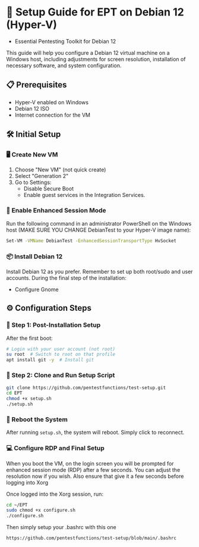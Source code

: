 # 🚀 Setup Guide for EPT on Debian 12 (Hyper-V)
- Essential Pentesting Toolkit for Debian 12

This guide will help you configure a Debian 12 virtual machine on a Windows host, including adjustments for screen resolution, installation of necessary software, and system configuration.

## 📋 Prerequisites
- Hyper-V enabled on Windows
- Debian 12 ISO
- Internet connection for the VM

## 🛠 Initial Setup

### 🖥 Create New VM
1. Choose "New VM" (not quick create)
2. Select "Generation 2"
3. Go to Settings:
   - Disable Secure Boot
   - Enable guest services in the Integration Services.

### 🔌 Enable Enhanced Session Mode
Run the following command in an administrator PowerShell on the Windows host (MAKE SURE YOU CHANGE DebianTest to your Hyper-V image name):
```bash
Set-VM -VMName DebianTest -EnhancedSessionTransportType HvSocket
```

### 📦 Install Debian 12
Install Debian 12 as you prefer. Remember to set up both root/sudo and user accounts. During the final step of the installation:
- Configure Gnome

## ⚙️ Configuration Steps

### 🌟 Step 1: Post-Installation Setup
After the first boot:
```bash
# Login with your user account (not root)
su root  # Switch to root on that profile
apt install git -y  # Install git
```

### 📡 Step 2: Clone and Run Setup Script
```bash
git clone https://github.com/pentestfunctions/test-setup.git
cd EPT
chmod +x setup.sh
./setup.sh
```

### 🔄 Reboot the System
After running `setup.sh`, the system will reboot. Simply click to reconnect.

### 💻 Configure RDP and Final Setup
When you boot the VM, on the login screen you will be prompted for enhanced session mode (RDP) after a few seconds. You can adjust the resolution now if you wish. Also ensure that give it a few seconds before logging into Xorg

Once logged into the Xorg session, run:
```bash
cd ~/EPT
sudo chmod +x configure.sh
./configure.sh
```

Then simply setup your .bashrc with this one
```
https://github.com/pentestfunctions/test-setup/blob/main/.bashrc
```
